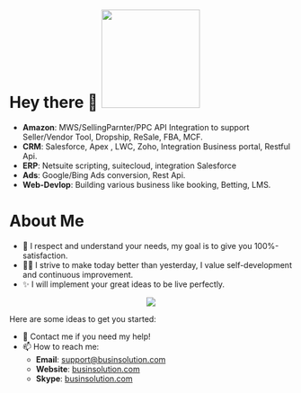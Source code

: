 # Hey there 👋 <img width="175px" src="https://komarev.com/ghpvc/?username=businsolution&color=DE002D">

- **Amazon**: MWS/SellingParnter/PPC API Integration to support Seller/Vendor Tool, Dropship, ReSale, FBA, MCF. 
- **CRM**: Salesforce, Apex , LWC, Zoho, Integration Business portal, Restful Api.
- **ERP**: Netsuite scripting, suitecloud, integration Salesforce
- **Ads**: Google/Bing Ads conversion, Rest Api. 
- **Web-Devlop**: Building various business like booking, Betting, LMS.

# About Me
- 🚀 I respect and understand your needs, my goal is to give you 100%-satisfaction.
- 👨‍🎓 I strive to make today better than yesterday, I value self-development and continuous improvement.
- ✨ I will implement your great ideas to be live perfectly.

<p align="center">
<a href="https://wakatime.com/@businsolution">
  <img align="center" src="https://github-readme-stats.vercel.app/api/wakatime?username=businsolution&langs_count=6&theme=radical&layout=compact" />
</a>
</p>

Here are some ideas to get you started:

- 💬 Contact me if you need my help!
- 📫 How to reach me:
  - **Email**: [support@businsolution.com](mailto:me@octoper.me)
  - **Website**: [businsolution.com](https://businsolution.com)
  - **Skype**: [businsolution.com](https://businsolution.com)
